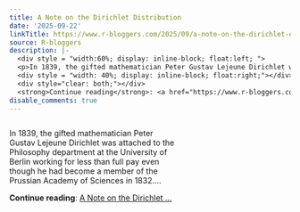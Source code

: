 ```yaml
---
title: A Note on the Dirichlet Distribution
date: '2025-09-22'
linkTitle: https://www.r-bloggers.com/2025/09/a-note-on-the-dirichlet-distribution/
source: R-bloggers
description: |-
  <div style = "width:60%; display: inline-block; float:left; ">
  <p>In 1839, the gifted mathematician Peter Gustav Lejeune Dirichlet was attached to the Philosophy department at the University of Berlin working for less than full pay even though he had become a member of the Prussian Academy of Sciences in 1832....</p></div>
  <div style = "width: 40%; display: inline-block; float:right;"></div>
  <div style="clear: both;"></div>
  <strong>Continue reading</strong>: <a href="https://www.r-bloggers.com/2025/09/a-note-on-the-dirichlet-distribution/">A Note on the Dirichlet ...
disable_comments: true
---
```

<div style = "width:60%; display: inline-block; float:left; ">
<p>In 1839, the gifted mathematician Peter Gustav Lejeune Dirichlet was attached to the Philosophy department at the University of Berlin working for less than full pay even though he had become a member of the Prussian Academy of Sciences in 1832....</p></div>
<div style = "width: 40%; display: inline-block; float:right;"></div>
<div style="clear: both;"></div>
<strong>Continue reading</strong>: <a href="https://www.r-bloggers.com/2025/09/a-note-on-the-dirichlet-distribution/">A Note on the Dirichlet ...